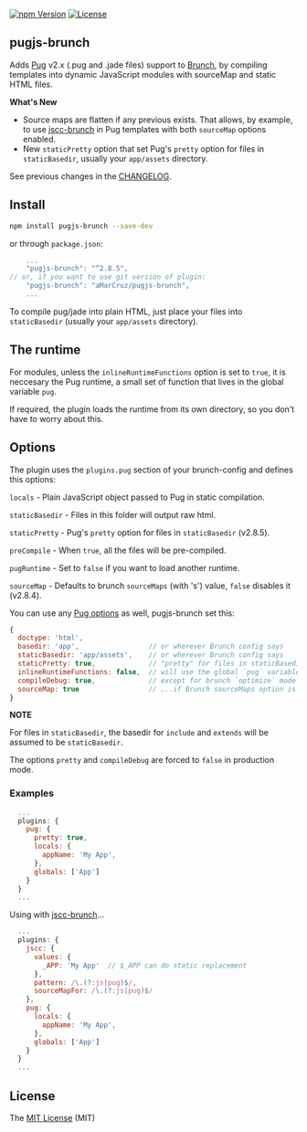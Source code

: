 [![npm Version][npm-image]][npm-url]
[![License][license-image]][license-url]

## pugjs-brunch

Adds [Pug](https://pugjs.com) v2.x (.pug and .jade files) support to [Brunch](http://brunch.io), by
compiling templates into dynamic JavaScript modules with sourceMap and static HTML files.

**What's New**

- Source maps are flatten if any previous exists. That allows, by example, to use [jscc-brunch](https://www.npmjs.com/package/jscc-brunch) in Pug templates with both `sourceMap` options enabled.
- New `staticPretty` option that set Pug's `pretty` option for files in `staticBasedir`, usually your `app/assets` directory.

See previous changes in the [CHANGELOG](https://github.com/aMarCruz/pugjs-brunch/blob/master/CHANGELOG.md).


## Install

```bash
npm install pugjs-brunch --save-dev
```

or through `package.json`:

```js
    ...
    "pugjs-brunch": "^2.8.5",
// or, if you want to use git version of plugin:
    "pugjs-brunch": "aMarCruz/pugjs-brunch",
    ...
```

To compile pug/jade into plain HTML, just place your files into `staticBasedir` (usually your `app/assets` directory).


## The runtime

For modules, unless the `inlineRuntimeFunctions` option is set to `true`, it is neccesary the Pug runtime,
a small set of function that lives in the global variable `pug`.

If required, the plugin loads the runtime from its own directory, so you don't have to worry about this.

## Options

The plugin uses the `plugins.pug` section of your brunch-config and defines this options:

`locals` - Plain JavaScript object passed to Pug in static compilation.

`staticBasedir` - Files in this folder will output raw html.

`staticPretty` - Pug's `pretty` option for files in `staticBasedir` (v2.8.5).

`preCompile` - When `true`, all the files will be pre-compiled.

`pugRuntime` - Set to `false` if you want to load another runtime.

`sourceMap` - Defaults to brunch `sourceMaps` (with 's') value, `false` disables it (v2.8.4).

You can use any [Pug options](https://pugjs.org/api/reference.html) as well, pugjs-brunch set this:

```js
{
  doctype: 'html',
  basedir: 'app',                 // or wherever Brunch config says
  staticBasedir: 'app/assets',    // or wherever Brunch config says
  staticPretty: true,             // "pretty" for files in staticBasedir
  inlineRuntimeFunctions: false,  // will use the global `pug` variable
  compileDebug: true,             // except for brunch `optimize` mode (production)
  sourceMap: true                 // ...if Brunch sourceMaps option is enabled
}
```

**NOTE**

For files in `staticBasedir`, the basedir for `include` and `extends` will be assumed to be `staticBasedir`.

The options `pretty` and `compileDebug` are forced to `false` in production mode.


### Examples

```js
  ...
  plugins: {
    pug: {
      pretty: true,
      locals: {
        appName: 'My App',
      },
      globals: ['App']
    }
  }
  ...
```

Using with [jscc-brunch](https://www.npmjs.com/package/jscc-brunch)...

```js
  ...
  plugins: {
    jscc: {
      values: {
        _APP: 'My App'  // $_APP can do static replacement
      },
      pattern: /\.(?:js|pug)$/,
      sourceMapFor: /\.(?:js|pug)$/
    },
    pug: {
      locals: {
        appName: 'My App',
      },
      globals: ['App']
    }
  }
  ...
```

## License

The [MIT License](LICENCE) (MIT)

[npm-image]:      https://img.shields.io/npm/v/pugjs-brunch.svg
[npm-url]:        https://www.npmjs.com/package/pugjs-brunch
[license-image]:  https://img.shields.io/npm/l/express.svg
[license-url]:    https://github.com/aMarCruz/pugjs-brunch/blob/master/LICENSE
